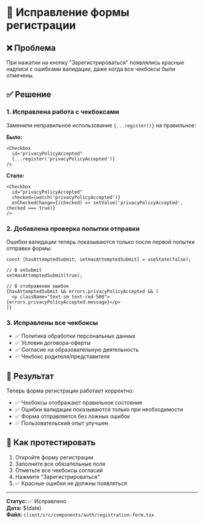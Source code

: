 # 🔧 Исправление формы регистрации

## ❌ **Проблема**
При нажатии на кнопку "Зарегистрироваться" появлялись красные надписи с ошибками валидации, даже когда все чекбоксы были отмечены.

## ✅ **Решение**

### 1. **Исправлена работа с чекбоксами**
Заменили неправильное использование `{...register()}` на правильное:

**Было:**
```tsx
<Checkbox
  id="privacyPolicyAccepted"
  {...register('privacyPolicyAccepted')}
/>
```

**Стало:**
```tsx
<Checkbox
  id="privacyPolicyAccepted"
  checked={watch('privacyPolicyAccepted')}
  onCheckedChange={(checked) => setValue('privacyPolicyAccepted', checked === true)}
/>
```

### 2. **Добавлена проверка попытки отправки**
Ошибки валидации теперь показываются только после первой попытки отправки формы:

```tsx
const [hasAttemptedSubmit, setHasAttemptedSubmit] = useState(false);

// В onSubmit
setHasAttemptedSubmit(true);

// В отображении ошибок
{hasAttemptedSubmit && errors.privacyPolicyAccepted && (
  <p className="text-sm text-red-500">{errors.privacyPolicyAccepted.message}</p>
)}
```

### 3. **Исправлены все чекбоксы**
- ✅ Политика обработки персональных данных
- ✅ Условия договора-оферты  
- ✅ Согласие на образовательную деятельность
- ✅ Чекбокс родителя/представителя

## 🎯 **Результат**

Теперь форма регистрации работает корректно:
- ✅ Чекбоксы отображают правильное состояние
- ✅ Ошибки валидации показываются только при необходимости
- ✅ Форма отправляется без ложных ошибок
- ✅ Пользовательский опыт улучшен

## 🧪 **Как протестировать**

1. Откройте форму регистрации
2. Заполните все обязательные поля
3. Отметьте все чекбоксы согласий
4. Нажмите "Зарегистрироваться"
5. ✅ Красные ошибки не должны появляться

---

**Статус:** ✅ Исправлено  
**Дата:** $(date)  
**Файл:** `client/src/components/auth/registration-form.tsx`

